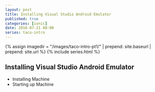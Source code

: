 ```yaml
---
layout: post
title: Installing Visual Studio Android Emulator
published: true
categories: [ionic]
date: 2016-07-21 08:00
series: taco-intro
---
```

{% assign imagedir = "/images/taco-intro-pt1/" | prepend: site.baseurl | prepend: site.url %}
{% include series.html %}

## Installing Visual Studio Android Emulator

* Installing Machine
* Starting up Machine
